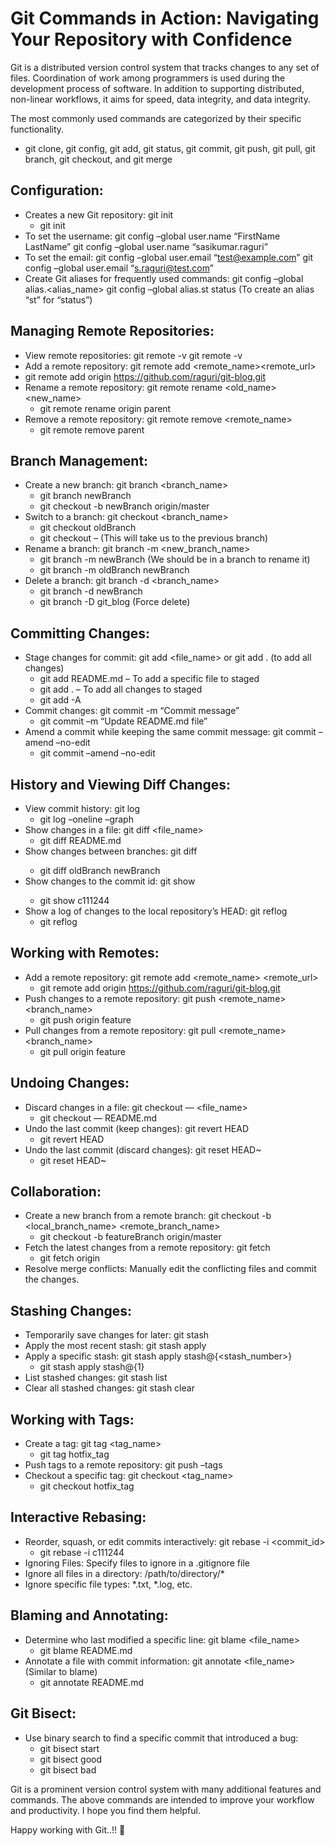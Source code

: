 # Git Commands in Action: Navigating Your Repository with Confidence
Git is a distributed version control system that tracks changes to any set of files. Coordination of work among programmers is used during the development process of software. In addition to supporting distributed, non-linear workflows, it aims for speed, data integrity, and data integrity.

The most commonly used commands are categorized by their specific functionality.
- git clone, git config, git add, git status, git commit, git push, git pull, git branch, git checkout, and git merge

## Configuration:
- Creates a new Git repository: git init
  - git init
- To set the username: git config –global user.name “FirstName LastName”
git config –global user.name “sasikumar.raguri”
- To set the email: git config –global user.email “test@example.com”
git config –global user.email “s.raguri@test.com”
- Create Git aliases for frequently used commands: git config –global alias.<alias_name> <command>
git config –global alias.st status (To create an alias “st” for “status”)

## Managing Remote Repositories:
-  View remote repositories: git remote -v
git remote -v
  - Add a remote repository: git remote add <remote_name><remote_url>
  - git remote add origin https://github.com/raguri/git-blog.git
- Rename a remote repository: git remote rename <old_name> <new_name>
  - git remote rename origin parent
- Remove a remote repository: git remote remove <remote_name>
  - git remote remove parent

## Branch Management:
- Create a new branch: git branch <branch_name>
  - git branch newBranch
  - git checkout -b newBranch origin/master
- Switch to a branch: git checkout <branch_name>
  - git checkout oldBranch
  - git checkout – (This will take us to the previous branch)
- Rename a branch: git branch -m <new_branch_name>
  - git branch -m newBranch (We should be in a branch to rename it)
  - git branch -m oldBranch newBranch
- Delete a branch: git branch -d <branch_name>
  - git branch -d newBranch
  - git branch -D git_blog (Force delete)

## Committing Changes:
- Stage changes for commit: git add <file_name> or git add . (to add all changes)
  - git add README.md  – To add a specific file to staged
  - git add .                  – To add all changes to staged
  - git add -A
- Commit changes: git commit -m “Commit message”
  - git commit –m “Update README.md file”
- Amend a commit while keeping the same commit message: git commit –amend –no-edit
  - git commit –amend –no-edit

## History and Viewing Diff Changes:
- View commit history: git log
  - git log –oneline –graph
- Show changes in a file: git diff <file_name>
  - git diff README.md
- Show changes between branches: git diff <branch1> <branch2>
  - git diff oldBranch newBranch
- Show changes to the commit id: git show <commit id>
  - git show c111244
- Show a log of changes to the local repository’s HEAD: git reflog
  - git reflog

## Working with Remotes:
- Add a remote repository: git remote add <remote_name> <remote_url>
  - git remote add origin https://github.com/raguri/git-blog.git
- Push changes to a remote repository: git push <remote_name> <branch_name>
  - git push origin feature
- Pull changes from a remote repository: git pull <remote_name> <branch_name>
  - git pull origin feature

## Undoing Changes:
- Discard changes in a file: git checkout — <file_name>
  - git checkout — README.md
- Undo the last commit (keep changes): git revert HEAD
  - git revert HEAD
- Undo the last commit (discard changes): git reset HEAD~
  - git reset HEAD~

## Collaboration:
- Create a new branch from a remote branch: git checkout -b <local_branch_name> <remote_branch_name>
  - git checkout -b featureBranch origin/master
- Fetch the latest changes from a remote repository: git fetch
  - git fetch origin
- Resolve merge conflicts: Manually edit the conflicting files and commit the changes.
## Stashing Changes:
- Temporarily save changes for later: git stash
- Apply the most recent stash: git stash apply
- Apply a specific stash: git stash apply stash@{<stash_number>}
  - git stash apply stash@{1}
- List stashed changes: git stash list
- Clear all stashed changes: git stash clear

## Working with Tags:
- Create a tag: git tag <tag_name>
  - git tag hotfix_tag
- Push tags to a remote repository: git push –tags
- Checkout a specific tag: git checkout <tag_name>
    - git checkout hotfix_tag

## Interactive Rebasing:
- Reorder, squash, or edit commits interactively: git rebase -i <commit_id>
  - git rebase -i c111244
- Ignoring Files:
Specify files to ignore in a .gitignore file
- Ignore all files in a directory: /path/to/directory/*
- Ignore specific file types: *.txt, *.log, etc.

## Blaming and Annotating:
- Determine who last modified a specific line: git blame <file_name>
  - git blame README.md
- Annotate a file with commit information: git annotate <file_name> (Similar to blame)
  - git annotate README.md

## Git Bisect:
- Use binary search to find a specific commit that introduced a bug:
  - git bisect start
  - git bisect good
  - git bisect bad



Git is a prominent version control system with many additional features and commands. The above commands are intended to improve your workflow and productivity. I hope you find them helpful.

Happy working with Git..!! 🙂

